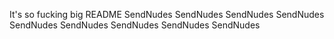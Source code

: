 It's so fucking big README
SendNudes
SendNudes
SendNudes
SendNudes
SendNudes
SendNudes
SendNudes
SendNudes
SendNudes
